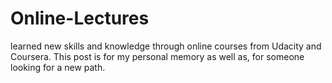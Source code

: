 # Online-Lectures
learned new skills and knowledge through online courses from Udacity and Coursera. This post is for my personal memory as well as, for someone looking for a new path.
